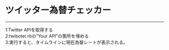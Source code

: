 # ツイッター為替チェッカー
***
1:Twitter APIを取得する  
2:twiboter.rbの”Your API”の箇所を埋める  
3:実行すると、タイムラインに現在為替レートが表示される。
